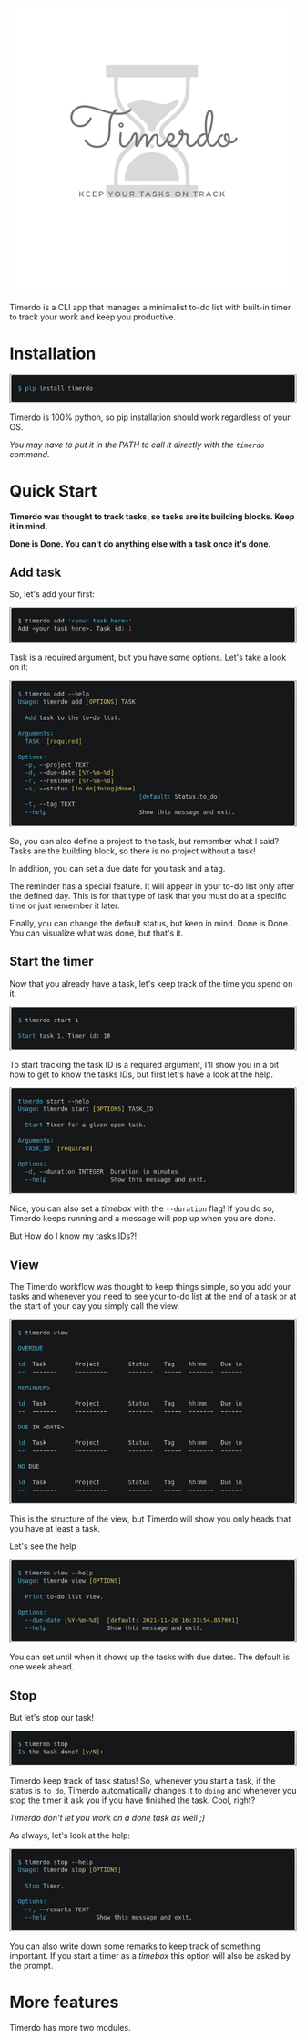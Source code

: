 ![](images/timerdo.png)

Timerdo is a CLI app that manages a minimalist to-do list with built-in timer 
to track your work and keep you productive.


# Installation

![](images/pip_install.png)

Timerdo is 100% python, so pip installation should work regardless of your OS. 

*You may have to put it in the PATH to call it directly with the `timerdo` command.* 

# Quick Start

**Timerdo was thought to track tasks, so tasks are its building blocks. 
Keep it in mind.** 

**Done is Done. You can't do anything else with a task once it's done.**

## Add task
So, let's add your first:

![](images/add_1.png)

Task is a required argument, but you have some options. Let's take a look on it:

![](images/add_help.png)

So, you can also define a project to the task, but remember what I said? 
Tasks are the building block, so there is no project without a task!

In addition, you can set a due date for you task and a tag.

The reminder has a special feature. 
It will appear in your to-do list only after the defined day. 
This is for that type of task that you must do at a specific time or just remember it later.  

Finally, you can change the default status, but keep in mind. Done is Done.
You can visualize what was done, but that's it.

## Start the timer

Now that you already have a task, let's keep track of the time you spend on it.

![](images/start_1.png)

To start tracking the task ID is a required argument, 
I'll show you in a bit how to get to know the tasks IDs, but first let's have a look at the help.

![](images/start_help.png)

Nice, you can also set a *timebox* with the `--duration` flag! If you do so,
Timerdo keeps running and a message will pop up when you are done.

But How do I know my tasks IDs?!

## View

The Timerdo workflow was thought to keep things simple, so you add your tasks and
whenever you need to see your to-do list at the end of a task or at the start of your day
you simply call the view.

![](images/view.png)

This is the structure of the view, but Timerdo will show you only heads that
you have at least a task.

Let's see the help

![](images/view_help.png)

You can set until when it shows up the tasks with due dates. The default is
one week ahead.

## Stop

But let's stop our task!

![](images/stop_1.png)

Timerdo keep track of task status! So, whenever you start a task, if the status
is `to do`, Timerdo automatically changes it to `doing` and whenever you stop the timer
it ask you if you have finished the task. Cool, right?

*Timerdo don't let you work on a done task as well ;)*

As always, let's look at the help:

![](images/stop_help.png)

You can also write down some remarks to keep track of something important.
If you start a timer as a *timebox* this option will also be asked by the prompt.

# More features

Timerdo has more two modules.












